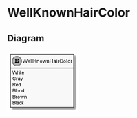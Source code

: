 ﻿# WellKnownHairColor

## Diagram

![WellKnownHairColor.png](./WellKnownHairColor.png "WellKnownHairColor")
